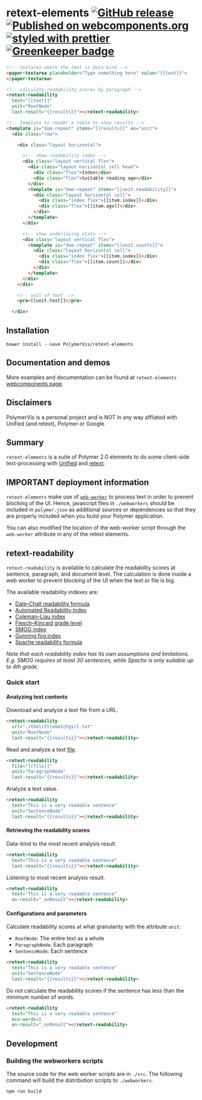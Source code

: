 retext-elements
[![GitHub release](https://img.shields.io/github/release/PolymerVis/retext-elements.svg)](https://github.com/PolymerVis/retext-elements/releases)
[![Published on webcomponents.org](https://img.shields.io/badge/webcomponents.org-published-blue.svg)](https://www.webcomponents.org/element/PolymerVis/retext-elements)
[![styled with prettier](https://img.shields.io/badge/styled_with-prettier-ff69b4.svg)](https://github.com/prettier/prettier) [![Greenkeeper badge](https://badges.greenkeeper.io/PolymerVis/retext-elements.svg)](https://greenkeeper.io/)
==========

<!---
```
<custom-element-demo>
  <template>
    <link rel="import" href="../polymer/lib/elements/dom-bind.html">
    <link rel="import" href="../polymer/lib/elements/dom-repeat.html">
    <link rel="import" href="../iron-flex-layout/iron-flex-layout-classes.html">
    <link rel="import" href="../paper-input/paper-textarea.html">
    <link rel="import" href="retext-elements.html">
    <custom-style>
      <style is="custom-style" include="iron-flex iron-flex-alignment">
      .cell {
        font-size: 0.8em;
      }
      .head {
        font-weight: bold;
      }
      .row {
        padding: 10px;
      }
      .row:nth-child(odd) {
        background-color: #eaeaea;
      }
      .index {
        font-style: italic;
        color: #888;
      }
      pre {
        color: #888;
        font-size: 0.8em;
        white-space: pre-wrap;       /* css-3 */
        white-space: -moz-pre-wrap;  /* Mozilla, since 1999 */
        white-space: -pre-wrap;      /* Opera 4-6 */
        white-space: -o-pre-wrap;    /* Opera 7 */
        word-wrap: break-word;       /* Internet Explorer 5.5+ */
      }
      </style>
    </custom-style>
    <dom-bind>
      <template is="dom-bind">
        <next-code-block></next-code-block>
      </template>
    </dom-bind>
  </template>
</custom-element-demo>
```
-->
```html
<!-- textarea where the text is data-bind -->
<paper-textarea placeholder="Type something here" value="{{text}}">
</paper-textarea>

<!-- calculate readability scores by paragraph -->
<retext-readability
  text="[[text]]"
  unit="RootNode"
  last-result="{{results}}"></retext-readability>

<!-- Template to render a table to show results -->
<template is="dom-repeat" items="[[results]]" as="unit">
  <div class="row">

    <div class="layout horizontal">

      <!-- show readability index -->
      <div class="layout vertical flex">
        <div class="layout horizontal cell head">
          <div class="flex">Index</div>
          <div class="flex">Suitable reading age</div>
        </div>
        <template is="dom-repeat" items="[[unit.readability]]">
          <div class="layout horizontal cell">
            <div class="index flex">[[item.index]]</div>
            <div class="flex">[[item.age]]</div>
          </div>
        </template>
      </div>

      <!-- show underlaying stats -->
      <div class="layout vertical flex">
        <template is="dom-repeat" items="[[unit.counts]]">
          <div class="layout horizontal cell">
            <div class="index flex">[[item.index]]</div>
            <div class="flex">[[item.count]]</div>
          </div>
        </template>
      </div>
    </div>

    <!-- unit of text -->
    <pre>[[unit.text]]</pre>

  </div>
```

## Installation
```
bower install --save PolymerVis/retext-elements
```

## Documentation and demos
More examples and documentation can be found at `retext-elements` [webcomponents page](https://www.webcomponents.org/element/PolymerVis/retext-elements).

## Disclaimers
PolymerVis is a personal project and is NOT in any way affliated with Unified (and retext), Polymer or Google.

## Summary
`retext-elements` is a suite of Polymer 2.0 elements to do some client-side text-processing with [Unified](https://unifiedjs.github.io/) and [retext](https://github.com/wooorm/retext).  

## IMPORTANT deployment information
`retext-elements` make use of [`web-worker`](https://www.webcomponents.org/element/PolymerVis/web-worker) to process text in order to prevent blocking of the UI. Hence, javascript files in `./webworkers` should be included in `polymer.json` as additional sources or dependencies so that they are properly included when you build your Polymer application.

You can also modified the location of the web-worker script through the `web-worker` attribute in any of the retext elements.

## retext-readability
`retext-readability` is available to calculate the readability scores at sentence, paragraph, and document level. The calculation is done inside a web worker to prevent blocking of the UI when the text or file is big.

The available readability indexes are:
- [Dale–Chall readability formula](https://en.wikipedia.org/wiki/Dale%E2%80%93Chall_readability_formula)
- [Automated Readability Index](https://en.wikipedia.org/wiki/Automated_readability_index)
- [Coleman–Liau index](https://en.wikipedia.org/wiki/Coleman%E2%80%93Liau_index)
- [Flesch–Kincaid grade level](https://en.wikipedia.org/wiki/Flesch%E2%80%93Kincaid_readability_tests)
- [SMOG index](https://en.wikipedia.org/wiki/SMOG)
- [Gunning fog index](https://en.wikipedia.org/wiki/Gunning_fog_index)
- [Spache readability formula](https://en.wikipedia.org/wiki/Spache_readability_formula)

*Note that each readability index has its own assumptions and limitations. E.g. SMOG requires at least 30 sentences, while Spache is only suitable up to 4th grade.*

### Quick start
#### Analyzing text contents
Download and analyze a text file from a URL.
```html
<retext-readability
  url="./thelittlematchgirl.txt"
  unit="RootNode"
  last-result="{{results}}"></retext-readability>
```

Read and analyze a text [file](https://developer.mozilla.org/en-US/docs/Web/API/File).
```html
<retext-readability
  file="[[file]]"
  unit="ParagraphNode"
  last-result="{{results}}"></retext-readability>
```

Analyze a text value.
```html
<retext-readability
  text="This is a very readable sentence"
  unit="SentenceNode"
  last-result="{{results}}"></retext-readability>
```

#### Retrieving the readability scores
Data-bind to the most recent analysis result.
```html
<retext-readability
  text="This is a very readable sentence"
  last-result="{{results}}"></retext-readability>
```

Listening to most recent analysis result.
```html
<retext-readability
  text="This is a very readable sentence"
  on-result="_onResult"></retext-readability>
```

#### Configurations and parameters
Calculate readability scores at what granularity with the attribute `unit`:
- `RootNode`: The entire text as a whole
- `ParagraphNode`: Each paragraph
- `SentenceNode`: Each sentence
```html
<retext-readability
  text="This is a very readable sentence"
  unit="SentenceNode"
  last-result="{{results}}"></retext-readability>
```

Do not calculate the readability scores if the sentence has less than the minimum number of words.
```html
<retext-readability
  text="This is a very readable sentence"
  min-words=5
  on-result="_onResult"></retext-readability>
```

## Development
### Building the webworkers scripts
The source code for the web worker scripts are in `./src`. The following command will build the distribution scripts to `./webworkers`.
```
npm run build
```
